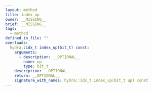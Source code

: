 ```yaml
---
layout: method
title: index_up
owner: __MISSING__
brief: __MISSING__
tags:
  - method
defined_in_file: ""
overloads:
  hydra::idx_t index_up(bit_t) const:
    arguments:
      - description: __OPTIONAL__
        name: up
        type: bit_t
    description: __OPTIONAL__
    return: __OPTIONAL__
    signature_with_names: hydra::idx_t index_up(bit_t up) const
---
```

